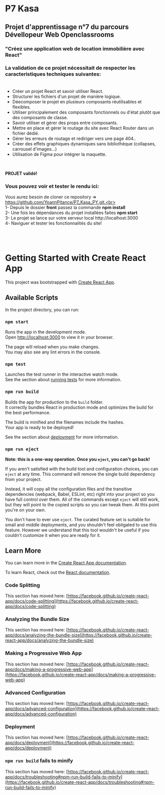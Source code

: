 # P7 Kasa

## Projet d'apprentissage n°7 du parcours Dévellopeur Web Openclassrooms
### "Créez une application web de location immobilière avec React"

### La validation de ce projet nécessitait de respecter les caracteristiques techniques suivantes:<br><br>
* Créer un projet React et savoir utiliser React.
* Structurer les fichiers d'un projet de manière logique.
* Déecomposer le projet en plusieurs composants réutilisables et flexibles.
* Utiliser principalement des composants fonctionnels ou d'état plutôt que des composants de classe.
* Savoir utiliser et gérer des props entre composants.
* Mettre en place et gérer le routage du site avec React Router dans un fichier dédié.
* Gérer les erreurs de routage et rediriger vers une page 404..
* Créer des effets graphiques dynamiques sans bibliothèque (collapses, carrousel d'images...)
* Utilisation de Figma pour intégrer la maquette.
<br>

**PROJET validé!**<br>

### Vous pouvez voir et tester le rendu ici:
Vous aurez besoin de cloner ce repository => https://github.com/YoannPitance/P7_Kasa_PY.git.<br><br>
1- Depuis le dossier **front** passez la commande **npm install**<br>
2- Une fois les dépendances du projet installées faites **npm start**<br>
3- Le projet se lance sur votre serveur local http://localhost:3000<br>
4- Naviguer et tester les fonctionnalités du site!<br>
















<br><br>
# Getting Started with Create React App

This project was bootstrapped with [Create React App](https://github.com/facebook/create-react-app).

## Available Scripts

In the project directory, you can run:

### `npm start`

Runs the app in the development mode.\
Open [http://localhost:3000](http://localhost:3000) to view it in your browser.

The page will reload when you make changes.\
You may also see any lint errors in the console.

### `npm test`

Launches the test runner in the interactive watch mode.\
See the section about [running tests](https://facebook.github.io/create-react-app/docs/running-tests) for more information.

### `npm run build`

Builds the app for production to the `build` folder.\
It correctly bundles React in production mode and optimizes the build for the best performance.

The build is minified and the filenames include the hashes.\
Your app is ready to be deployed!

See the section about [deployment](https://facebook.github.io/create-react-app/docs/deployment) for more information.

### `npm run eject`

**Note: this is a one-way operation. Once you `eject`, you can't go back!**

If you aren't satisfied with the build tool and configuration choices, you can `eject` at any time. This command will remove the single build dependency from your project.

Instead, it will copy all the configuration files and the transitive dependencies (webpack, Babel, ESLint, etc) right into your project so you have full control over them. All of the commands except `eject` will still work, but they will point to the copied scripts so you can tweak them. At this point you're on your own.

You don't have to ever use `eject`. The curated feature set is suitable for small and middle deployments, and you shouldn't feel obligated to use this feature. However we understand that this tool wouldn't be useful if you couldn't customize it when you are ready for it.

## Learn More

You can learn more in the [Create React App documentation](https://facebook.github.io/create-react-app/docs/getting-started).

To learn React, check out the [React documentation](https://reactjs.org/).

### Code Splitting

This section has moved here: [https://facebook.github.io/create-react-app/docs/code-splitting](https://facebook.github.io/create-react-app/docs/code-splitting)

### Analyzing the Bundle Size

This section has moved here: [https://facebook.github.io/create-react-app/docs/analyzing-the-bundle-size](https://facebook.github.io/create-react-app/docs/analyzing-the-bundle-size)

### Making a Progressive Web App

This section has moved here: [https://facebook.github.io/create-react-app/docs/making-a-progressive-web-app](https://facebook.github.io/create-react-app/docs/making-a-progressive-web-app)

### Advanced Configuration

This section has moved here: [https://facebook.github.io/create-react-app/docs/advanced-configuration](https://facebook.github.io/create-react-app/docs/advanced-configuration)

### Deployment

This section has moved here: [https://facebook.github.io/create-react-app/docs/deployment](https://facebook.github.io/create-react-app/docs/deployment)

### `npm run build` fails to minify

This section has moved here: [https://facebook.github.io/create-react-app/docs/troubleshooting#npm-run-build-fails-to-minify](https://facebook.github.io/create-react-app/docs/troubleshooting#npm-run-build-fails-to-minify)
